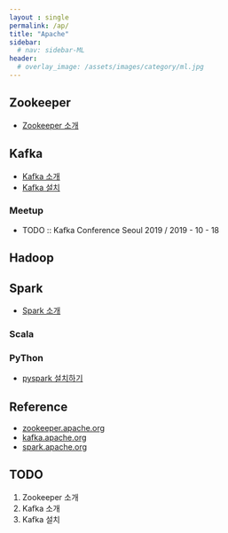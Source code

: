 ```yaml
---
layout : single
permalink: /ap/
title: "Apache"
sidebar:
  # nav: sidebar-ML
header:
  # overlay_image: /assets/images/category/ml.jpg
---
```


## Zookeeper

* [Zookeeper 소개](/zookeeper-introduction)

## Kafka

* [Kafka 소개](/kafka-introduction)
* [Kafka 설치](/kafka-install)

### Meetup

* TODO :: Kafka Conference Seoul 2019 / 2019 - 10 - 18

## Hadoop

## Spark

* [Spark 소개](/spark-introduction)

### Scala

### PyThon

* [pyspark 설치하기](/pyspark-install)

## Reference

* [zookeeper.apache.org](https://zookeeper.apache.org/)
* [kafka.apache.org](https://kafka.apache.org/)
* [spark.apache.org](https://spark.apache.org/)

## TODO

1. Zookeeper 소개
2. Kafka 소개
3. Kafka 설치
